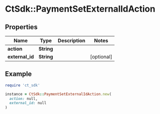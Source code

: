# CtSdk::PaymentSetExternalIdAction

## Properties

| Name | Type | Description | Notes |
| ---- | ---- | ----------- | ----- |
| **action** | **String** |  |  |
| **external_id** | **String** |  | [optional] |

## Example

```ruby
require 'ct_sdk'

instance = CtSdk::PaymentSetExternalIdAction.new(
  action: null,
  external_id: null
)
```


